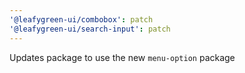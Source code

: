 ```yaml
---
'@leafygreen-ui/combobox': patch
'@leafygreen-ui/search-input': patch
---
```


Updates package to use the new `menu-option` package
